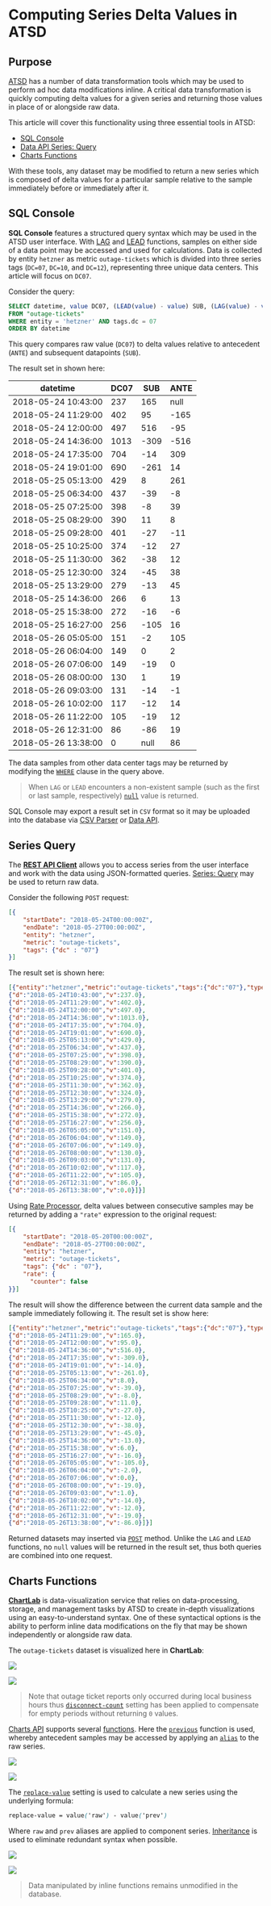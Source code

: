 # Computing Series Delta Values in ATSD

## Purpose

[ATSD](https://axibase.com/docs/atsd/) has a number of data transformation tools which may be used to perform ad hoc data modifications inline. A critical data transformation is quickly computing delta values for a given series and returning those values in place of or alongside raw data.

This article will cover this functionality using three essential tools in ATSD:

* [SQL Console](https://axibase.com/docs/atsd/sql/)
* [Data API Series: Query](https://axibase.com/docs/atsd/api/data/series/query.html)
* [Charts Functions](https://github.com/axibase/charts/blob/master/README.md)

With these tools, any dataset may be modified to return a new series which is composed of delta values for a particular sample relative to the sample immediately before or immediately after it.

## SQL Console

**SQL Console** features a structured query syntax which may be used in the ATSD user interface. With [LAG](https://axibase.com/docs/atsd/sql/#lag) and [LEAD](https://axibase.com/docs/atsd/sql/#lead) functions, samples on either side of a data point may be accessed and used for calculations. Data is collected by entity `hetzner` as metric `outage-tickets` which is divided into three series tags (`DC=07`, `DC=10`, and `DC=12`), representing three unique data centers. This article will focus on `DC07`.

Consider the query:

```sql
SELECT datetime, value DC07, (LEAD(value) - value) SUB, (LAG(value) - value) ANTE
FROM "outage-tickets"
WHERE entity = 'hetzner' AND tags.dc = 07
ORDER BY datetime
```

This query compares raw value (`DC07`) to delta values relative to antecedent (`ANTE`) and subsequent datapoints (`SUB`).

The result set in shown here:

| datetime            | DC07 | SUB  | ANTE |
|---------------------|------|------|------|
| 2018-05-24 10:43:00 | 237  | 165  | null |
| 2018-05-24 11:29:00 | 402  | 95   | -165 |
| 2018-05-24 12:00:00 | 497  | 516  | -95  |
| 2018-05-24 14:36:00 | 1013 | -309 | -516 |
| 2018-05-24 17:35:00 | 704  | -14  | 309  |
| 2018-05-24 19:01:00 | 690  | -261 | 14   |
| 2018-05-25 05:13:00 | 429  | 8    | 261  |
| 2018-05-25 06:34:00 | 437  | -39  | -8   |
| 2018-05-25 07:25:00 | 398  | -8   | 39   |
| 2018-05-25 08:29:00 | 390  | 11   | 8    |
| 2018-05-25 09:28:00 | 401  | -27  | -11  |
| 2018-05-25 10:25:00 | 374  | -12  | 27   |
| 2018-05-25 11:30:00 | 362  | -38  | 12   |
| 2018-05-25 12:30:00 | 324  | -45  | 38   |
| 2018-05-25 13:29:00 | 279  | -13  | 45   |
| 2018-05-25 14:36:00 | 266  | 6    | 13   |
| 2018-05-25 15:38:00 | 272  | -16  | -6   |
| 2018-05-25 16:27:00 | 256  | -105 | 16   |
| 2018-05-26 05:05:00 | 151  | -2   | 105  |
| 2018-05-26 06:04:00 | 149  | 0    | 2    |
| 2018-05-26 07:06:00 | 149  | -19  | 0    |
| 2018-05-26 08:00:00 | 130  | 1    | 19   |
| 2018-05-26 09:03:00 | 131  | -14  | -1   |
| 2018-05-26 10:02:00 | 117  | -12  | 14   |
| 2018-05-26 11:22:00 | 105  | -19  | 12   |
| 2018-05-26 12:31:00 | 86   | -86  | 19   |
| 2018-05-26 13:38:00 | 0    | null | 86   |

The data samples from other data center tags may be returned by modifying the [`WHERE`](https://axibase.com/docs/atsd/sql/#where-clause) clause in the query above.

> When `LAG` or `LEAD` encounters a non-existent sample (such as the first or last sample, respectively) [`null`](https://axibase.com/docs/atsd/sql/#null) value is returned.

SQL Console may export a result set in `CSV` format so it may be uploaded into the database via [CSV Parser](https://axibase.com/docs/atsd/api/data/ext/csv-upload.html) or [Data API](https://axibase.com/docs/atsd/api/data/series/csv-insert.html).

## Series Query

The [**REST API Client**](https://axibase.com/docs/atsd/api/data/) allows you to access series from the user interface and work with the data using JSON-formatted queries. [Series: Query](https://axibase.com/docs/atsd/api/data/series/query.html) may be used to return raw data.

Consider the following `POST` request:

```json
[{
    "startDate": "2018-05-24T00:00:00Z",
    "endDate": "2018-05-27T00:00:00Z",
    "entity": "hetzner",
    "metric": "outage-tickets",
    "tags": {"dc" : "07"}
}]
```

The result set is shown here:

```json
[{"entity":"hetzner","metric":"outage-tickets","tags":{"dc":"07"},"type":"HISTORY","aggregate":{"type":"DETAIL"},"data":[
{"d":"2018-05-24T10:43:00","v":237.0},
{"d":"2018-05-24T11:29:00","v":402.0},
{"d":"2018-05-24T12:00:00","v":497.0},
{"d":"2018-05-24T14:36:00","v":1013.0},
{"d":"2018-05-24T17:35:00","v":704.0},
{"d":"2018-05-24T19:01:00","v":690.0},
{"d":"2018-05-25T05:13:00","v":429.0},
{"d":"2018-05-25T06:34:00","v":437.0},
{"d":"2018-05-25T07:25:00","v":398.0},
{"d":"2018-05-25T08:29:00","v":390.0},
{"d":"2018-05-25T09:28:00","v":401.0},
{"d":"2018-05-25T10:25:00","v":374.0},
{"d":"2018-05-25T11:30:00","v":362.0},
{"d":"2018-05-25T12:30:00","v":324.0},
{"d":"2018-05-25T13:29:00","v":279.0},
{"d":"2018-05-25T14:36:00","v":266.0},
{"d":"2018-05-25T15:38:00","v":272.0},
{"d":"2018-05-25T16:27:00","v":256.0},
{"d":"2018-05-26T05:05:00","v":151.0},
{"d":"2018-05-26T06:04:00","v":149.0},
{"d":"2018-05-26T07:06:00","v":149.0},
{"d":"2018-05-26T08:00:00","v":130.0},
{"d":"2018-05-26T09:03:00","v":131.0},
{"d":"2018-05-26T10:02:00","v":117.0},
{"d":"2018-05-26T11:22:00","v":105.0},
{"d":"2018-05-26T12:31:00","v":86.0},
{"d":"2018-05-26T13:38:00","v":0.0}]}]
```

Using [Rate Processor](https://axibase.com/docs/atsd/api/data/series/rate.html), delta values between consecutive samples may be returned by adding a `"rate"` expression to the original request:

```json
[{
    "startDate": "2018-05-20T00:00:00Z",
    "endDate": "2018-05-27T00:00:00Z",
    "entity": "hetzner",
    "metric": "outage-tickets",
    "tags": {"dc" : "07"},
    "rate": {
      "counter": false
}}]
```

The result will show the difference between the current data sample and the sample immediately following it. The result set is show here:

```json
[{"entity":"hetzner","metric":"outage-tickets","tags":{"dc":"07"},"type":"HISTORY","aggregate":{"type":"DETAIL"},"rate":{"period":{"count":0,"unit":"SECOND"},"counter":false,"order":0},"data":[
{"d":"2018-05-24T11:29:00","v":165.0},
{"d":"2018-05-24T12:00:00","v":95.0},
{"d":"2018-05-24T14:36:00","v":516.0},
{"d":"2018-05-24T17:35:00","v":-309.0},
{"d":"2018-05-24T19:01:00","v":-14.0},
{"d":"2018-05-25T05:13:00","v":-261.0},
{"d":"2018-05-25T06:34:00","v":8.0},
{"d":"2018-05-25T07:25:00","v":-39.0},
{"d":"2018-05-25T08:29:00","v":-8.0},
{"d":"2018-05-25T09:28:00","v":11.0},
{"d":"2018-05-25T10:25:00","v":-27.0},
{"d":"2018-05-25T11:30:00","v":-12.0},
{"d":"2018-05-25T12:30:00","v":-38.0},
{"d":"2018-05-25T13:29:00","v":-45.0},
{"d":"2018-05-25T14:36:00","v":-13.0},
{"d":"2018-05-25T15:38:00","v":6.0},
{"d":"2018-05-25T16:27:00","v":-16.0},
{"d":"2018-05-26T05:05:00","v":-105.0},
{"d":"2018-05-26T06:04:00","v":-2.0},
{"d":"2018-05-26T07:06:00","v":0.0},
{"d":"2018-05-26T08:00:00","v":-19.0},
{"d":"2018-05-26T09:03:00","v":1.0},
{"d":"2018-05-26T10:02:00","v":-14.0},
{"d":"2018-05-26T11:22:00","v":-12.0},
{"d":"2018-05-26T12:31:00","v":-19.0},
{"d":"2018-05-26T13:38:00","v":-86.0}]}]
```

Returned datasets may inserted via [`POST`](https://axibase.com/docs/atsd/api/data/#series) method. Unlike the `LAG` and `LEAD` functions, no `null` values will be returned in the result set, thus both queries are combined into one request.

## Charts Functions

[**ChartLab**](../../../ChartLabIntro/README.md) is data-visualization service that relies on data-processing, storage, and management tasks by ATSD to create in-depth visualizations using  an easy-to-understand syntax. One of these syntactical options is the ability to perform inline data modifications on the fly that may be shown independently or alongside raw data.

The `outage-tickets` dataset is visualized here in **ChartLab**:

![](images/dc07-raw.png)

[![](images/button.png)](https://apps.axibase.com/chartlab/c39eda7f#fullscreen)

> Note that outage ticket reports only occurred during local business hours thus [`disconnect-count`](https://axibase.com/products/axibase-time-series-database/visualization/widgets/time-chart/#tab-id-12) setting has been applied to compensate for empty periods without returning `0` values.

[Charts API](https://github.com/axibase/charts) supports several [functions](https://github.com/axibase/charts/blob/master/syntax/functions.md#-functions). Here the [`previous`](https://github.com/axibase/charts/blob/master/syntax/functions.md#previous) function is used, whereby antecedent samples may be accessed by applying an [`alias`](https://axibase.com/products/axibase-time-series-database/visualization/widgets/configuring-the-widgets/) to the raw series.

![](images/dc07-previous.png)

[![](images/button.png)](https://apps.axibase.com/chartlab/465a96ba#fullscreen)

The [`replace-value`](https://axibase.com/products/axibase-time-series-database/visualization/widgets/configuring-the-widgets/) setting is used to calculate a new series using the underlying formula:

```css
replace-value = value('raw') - value('prev')
```

Where `raw` and `prev` aliases are applied to component series. [Inheritance](https://axibase.com/products/axibase-time-series-database/visualization/widgets/inheritance/) is used to eliminate redundant syntax when possible.

![](images/dc07-delta.png)

[![](images/button.png)](https://apps.axibase.com/chartlab/15a094ec#fullscreen)

> Data manipulated by inline functions remains unmodified in the database.